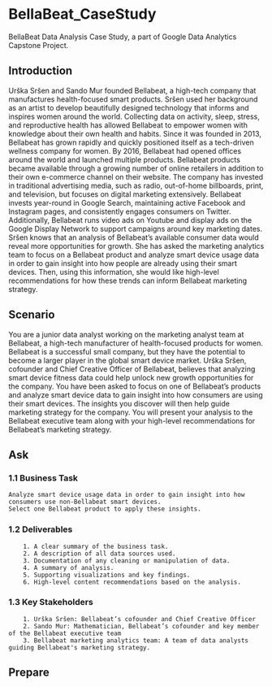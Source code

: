 # BellaBeat_CaseStudy
BellaBeat Data Analysis Case Study, a part of Google Data Analytics Capstone Project.

## Introduction
Urška Sršen and Sando Mur founded Bellabeat, a high-tech company that manufactures health-focused smart products. Sršen used her background as an artist to develop beautifully designed technology that informs and inspires women around the world. Collecting data on activity, sleep, stress, and reproductive health has allowed Bellabeat to empower women with knowledge about their own health and habits. Since it was founded in 2013, Bellabeat has grown rapidly and quickly positioned itself as a tech-driven wellness company for women. 
By 2016, Bellabeat had opened offices around the world and launched multiple products. Bellabeat products became available through a growing number of online retailers in addition to their own e-commerce channel on their website. The company has invested in traditional advertising media, such as radio, out-of-home billboards, print, and television, but focuses on digital marketing extensively. Bellabeat invests year-round in Google Search, maintaining active Facebook and Instagram pages, and consistently engages consumers on Twitter. Additionally, Bellabeat runs video ads on Youtube and display ads on the Google Display Network to support campaigns around key marketing dates. 
Sršen knows that an analysis of Bellabeat’s available consumer data would reveal more opportunities for growth. She has asked the marketing analytics team to focus on a Bellabeat product and analyze smart device usage data in order to gain insight into how people are already using their smart devices. Then, using this information, she would like high-level recommendations for how these trends can inform Bellabeat marketing strategy. 

## Scenario
You are a junior data analyst working on the marketing analyst team at Bellabeat, a high-tech manufacturer of health-focused products for women. Bellabeat is a successful small company, but they have the potential to become a larger player in the global smart device market. Urška Sršen, cofounder and Chief Creative Officer of Bellabeat, believes that analyzing smart device fitness data could help unlock new growth opportunities for the company. You have been asked to focus on one of Bellabeat’s products and analyze smart device data to gain insight into how consumers are using their smart devices. The insights you discover will then help guide marketing strategy for the company. You will present your analysis to the Bellabeat executive team along with your high-level recommendations for Bellabeat’s marketing strategy.

## Ask
   ### 1.1 Business Task
    Analyze smart device usage data in order to gain insight into how consumers use non-Bellabeat smart devices.
    Select one Bellabeat product to apply these insights.
    
   ### 1.2 Deliverables
        1. A clear summary of the business task.
        2. A description of all data sources used.
        3. Documentation of any cleaning or manipulation of data.
        4. A summary of analysis.
        5. Supporting visualizations and key findings.
        6. High-level content recommendations based on the analysis.
        
    
   ### 1.3 Key Stakeholders
        1. Urška Sršen: Bellabeat’s cofounder and Chief Creative Officer
        2. Sando Mur: Mathematician, Bellabeat’s cofounder and key member of the Bellabeat executive team
        3. Bellabeat marketing analytics team: A team of data analysts guiding Bellabeat's marketing strategy.
        
## Prepare
